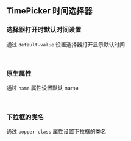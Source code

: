 <div class="demo-header">
<p class="overviewicon">
  <span class="wapi-form-datepicker"/>
</p>

## TimePicker 时间选择器

<nova-uxlink widget-name="DatePicker"></nova-uxlink>

<!-- 用于设置/选择日期，包括年月/年月日/年月日时分/年月日时分秒日期格式。 -->
</div>

### 选择器打开时默认时间设置

通过 `default-value` 设置选择器打开显示默认时间

<nova-demo-view link="time-picker/default-value.vue"></nova-demo-view>

<br>

### 原生属性

通过 `name` 属性设置默认 name

<nova-demo-view link="time-picker/name.vue"></nova-demo-view>

<br>

### 下拉框的类名

通过 `popper-class` 属性设置下拉框的类名

<nova-demo-view link="time-picker/popper-class.vue"></nova-demo-view>

<br>
